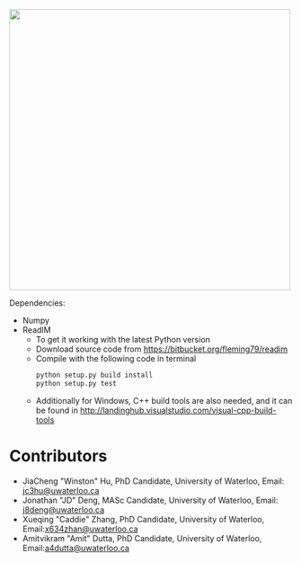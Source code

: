 
<img src="https://github.com/hujc91/PyPostPiv/blob/master/logo2.png" width="500">

Dependencies:
- Numpy
- ReadIM
  - To get it working with the latest Python version
  - Download source code from https://bitbucket.org/fleming79/readim 
  - Compile with the following code in terminal
    ```python
    python setup.py build install
    python setup.py test
    ```
  - Additionally for Windows, C++ build tools are also needed, and it can be found in http://landinghub.visualstudio.com/visual-cpp-build-tools

# Contributors
- JiaCheng "Winston" Hu, PhD Candidate, University of Waterloo, Email: jc3hu@uwaterloo.ca
- Jonathan "JD" Deng, MASc Candidate, University of Waterloo, Email: j8deng@uwaterloo.ca
- Xueqing "Caddie" Zhang, PhD Candidate, University of Waterloo, Email:x634zhan@uwaterloo.ca
- Amitvikram "Amit" Dutta, PhD Candidate, University of Waterloo, Email:a4dutta@uwaterloo.ca 
